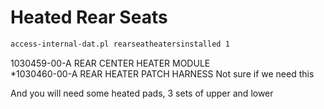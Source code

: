# Heated Rear Seats

```bash
access-internal-dat.pl rearseatheatersinstalled 1
```

1030459-00-A REAR CENTER HEATER MODULE  
*1030460-00-A REAR HEATER PATCH HARNESS Not sure if we need this

And you will need some heated pads, 3 sets of upper and lower
